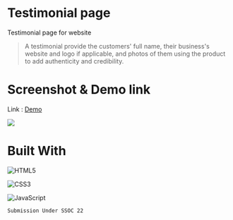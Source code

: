 # Testimonial page
Testimonial page for website
>A testimonial provide the customers' full name, their business's website and logo if applicable, and photos of them using the product to add authenticity and credibility.

# Screenshot & Demo link

Link : [Demo](https://iamrahul8.github.io/testimonials/)

<img src="assets/preview.png"/>

# Built With


![HTML5](https://img.shields.io/badge/html5-%23E34F26.svg?style=for-the-badge&logo=html5&logoColor=white)

![CSS3](https://img.shields.io/badge/css3-%231572B6.svg?style=for-the-badge&logo=css3&logoColor=white)

![JavaScript](https://img.shields.io/badge/javascript-%23323330.svg?style=for-the-badge&logo=javascript&logoColor=%23F7DF1E)

```
Submission Under SSOC 22
```
